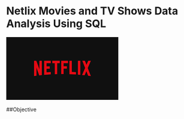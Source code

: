 # Netlix Movies and TV Shows Data Analysis Using SQL

![Netlfix Logo](https://github.com/abaankhalid17/netflix_sql_project/blob/main/Netflix%20Logo.png)

##Objective
